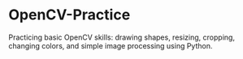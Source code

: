 # OpenCV-Practice
Practicing basic OpenCV skills: drawing shapes, resizing, cropping, changing colors, and simple image processing using Python.
